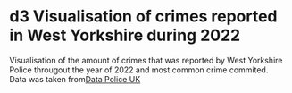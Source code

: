 # d3 Visualisation of crimes reported in West Yorkshire during 2022
Visualisation of the amount of crimes that was reported by West Yorkshire Police througout the year of 2022 and most common crime commited.<br>
Data was taken from<a href='https://data.police.uk/' target='_blank'>Data Police UK</a>
